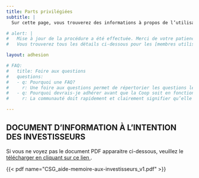 ```yaml
---
title: Parts privilégiées
subtitle: |
  Sur cette page, vous trouverez des informations à propos de l’utilisation de parts privilégiées dans le montage financier dédié à la construction d’une épicerie avec un coin café, une cuisine et d’une station-service à Gallix.

# alert: |
#   Mise à jour de la procédure a été effectuée. Merci de votre patience.  
#   Vous trouverez tous les détails ci-dessous pour les [membres utilisateurs](#pour-les-futurs-membres-utilisateurs) et les [membres de soutien](#pour-les-futurs-membres-de-soutien) ainsi qu'une [Foire aux questions](#foire-aux-questions) au bas de la page.

layout: adhesion

# FAQ:
#   title: Foire aux questions
#   questions:
#   - q: Pourquoi une FAQ?
#     r: Une foire aux questions permet de répertorier les questions les plus fréquemment posées par les membres de la communauté. Si vous croyez que des clarifications sont nécessaires, veuillez [**entrer en contact avec nous**](/contact).
#   - q: Pourquoi devrais-je adhérer avant que la Coop soit en fonction?
#     r: La communauté doit rapidement et clairement signifier qu’elle adhère et soutient ce projet. Au-delà de l’aspect monétaire (Part sociale), les personnes qui officialisent leur adhésion en remplissant le formulaire et en versant le montant des parts sociales donnent un signal fort aux bailleurs de fonds et aux organisations que le projet est sérieux et que la population l’appuie. Ceci permettra sans doute de faciliter les démarches administratives et de compléter les travaux plus rapidement et à moindre coût.

---
```


## DOCUMENT D’INFORMATION À L’INTENTION DES INVESTISSEURS

Si vous ne voyez pas le document PDF apparaitre ci-dessous, veuillez le [télécharger en cliquant sur ce lien <i class="fas fa-download text-dark"></i>](/fichiers/CSG_aide-memoire-aux-investisseurs_v1.pdf).

{{< pdf name="CSG_aide-memoire-aux-investisseurs_v1.pdf" >}}
